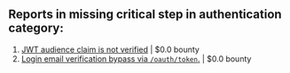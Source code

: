 ## Reports in missing critical step in authentication category:
1. [JWT audience claim is not verified](https://hackerone.com/reports/1889161) | $0.0 bounty
2. [Login email verification bypass via `/oauth/token`.](https://hackerone.com/reports/2676025) | $0.0 bounty